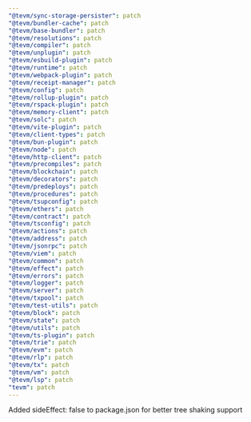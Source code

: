 ```yaml
---
"@tevm/sync-storage-persister": patch
"@tevm/bundler-cache": patch
"@tevm/base-bundler": patch
"@tevm/resolutions": patch
"@tevm/compiler": patch
"@tevm/unplugin": patch
"@tevm/esbuild-plugin": patch
"@tevm/runtime": patch
"@tevm/webpack-plugin": patch
"@tevm/receipt-manager": patch
"@tevm/config": patch
"@tevm/rollup-plugin": patch
"@tevm/rspack-plugin": patch
"@tevm/memory-client": patch
"@tevm/solc": patch
"@tevm/vite-plugin": patch
"@tevm/client-types": patch
"@tevm/bun-plugin": patch
"@tevm/node": patch
"@tevm/http-client": patch
"@tevm/precompiles": patch
"@tevm/blockchain": patch
"@tevm/decorators": patch
"@tevm/predeploys": patch
"@tevm/procedures": patch
"@tevm/tsupconfig": patch
"@tevm/ethers": patch
"@tevm/contract": patch
"@tevm/tsconfig": patch
"@tevm/actions": patch
"@tevm/address": patch
"@tevm/jsonrpc": patch
"@tevm/viem": patch
"@tevm/common": patch
"@tevm/effect": patch
"@tevm/errors": patch
"@tevm/logger": patch
"@tevm/server": patch
"@tevm/txpool": patch
"@tevm/test-utils": patch
"@tevm/block": patch
"@tevm/state": patch
"@tevm/utils": patch
"@tevm/ts-plugin": patch
"@tevm/trie": patch
"@tevm/evm": patch
"@tevm/rlp": patch
"@tevm/tx": patch
"@tevm/vm": patch
"@tevm/lsp": patch
"tevm": patch
---
```


Added sideEffect: false to package.json for better tree shaking support
